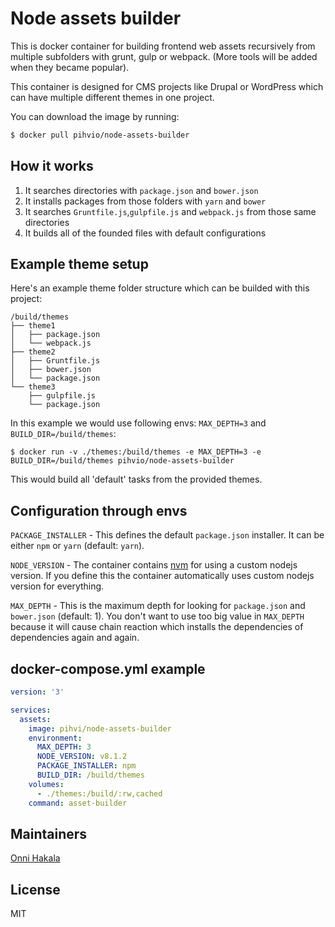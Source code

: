 # Node assets builder
This is docker container for building frontend web assets recursively from multiple subfolders with grunt, gulp or webpack. (More tools will be added when they became popular).

This container is designed for CMS projects like Drupal or WordPress which can have multiple different themes in one project.

You can download the image by running:
```bash
$ docker pull pihvio/node-assets-builder
```

## How it works
1. It searches directories with `package.json` and `bower.json`
2. It installs packages from those folders with `yarn` and `bower`
3. It searches `Gruntfile.js`,`gulpfile.js` and `webpack.js` from those same directories
4. It builds all of the founded files with default configurations

## Example theme setup

Here's an example theme folder structure which can be builded with this project:
```
/build/themes
├── theme1
│   ├── package.json
│   └── webpack.js
├── theme2
│   ├── Gruntfile.js
│   ├── bower.json
│   └── package.json
└── theme3
    ├── gulpfile.js
    └── package.json
```

In this example we would use following envs: `MAX_DEPTH=3` and `BUILD_DIR=/build/themes`:

```
$ docker run -v ./themes:/build/themes -e MAX_DEPTH=3 -e BUILD_DIR=/build/themes pihvio/node-assets-builder
```

This would build all 'default' tasks from the provided themes.

## Configuration through envs

`PACKAGE_INSTALLER` - This defines the default `package.json` installer. It can be either `npm` or `yarn` (default: `yarn`).

`NODE_VERSION` - The container contains [nvm](https://github.com/creationix/nvm) for using a custom nodejs version. If you define this the container automatically uses custom nodejs version for everything.

`MAX_DEPTH` - This is the maximum depth for looking for `package.json` and `bower.json` (default: 1). You don't want to use too big value in `MAX_DEPTH` because it will cause chain reaction which installs the dependencies of dependencies again and again.

## docker-compose.yml example
```yaml
version: '3'

services:
  assets:
    image: pihvi/node-assets-builder
    environment:
      MAX_DEPTH: 3
      NODE_VERSION: v8.1.2
      PACKAGE_INSTALLER: npm
      BUILD_DIR: /build/themes
    volumes:
      - ./themes:/build/:rw,cached
    command: asset-builder
```

## Maintainers
[Onni Hakala](https://github.com/onnimonni)

## License
MIT